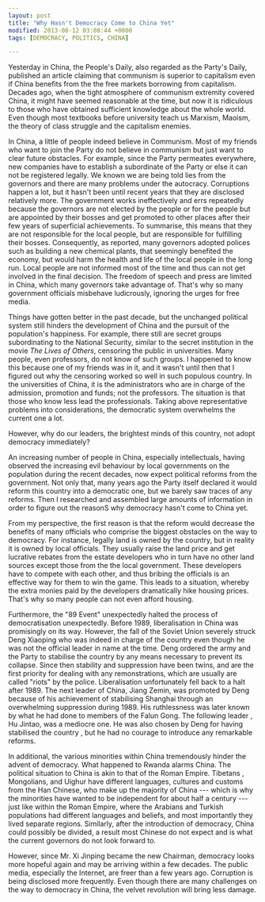 ```yaml
---
layout: post
title: "Why Hasn't Democracy Come to China Yet"
modified: 2013-08-12 03:08:44 +0800
tags: [DEMOCRACY, POLITICS, CHINA]

---
```


Yesterday in China, the People's Daily, also regarded as the Party's Daily, published an article claiming that communism is superior to capitalism even if China benefits from the the free markets borrowing from capitalism. Decades ago, when the tight atmosphere of communism extremity covered China, it might have seemed reasonable at the time, but now it is ridiculous to those who have obtained sufficient knowledge about the whole world. Even though most textbooks before university teach us Marxism, Maoism, the theory of class struggle and the capitalism enemies.  

In China, a little of people indeed believe in Communism.  Most of my friends who want to join the Party do not believe in communism but just want to clear future obstacles. For example, since the Party permeates everywhere,  new companies have to establish a subordinate of the Party or else it can not be registered legally. We known we are being told lies from the governors and there are many problems under the autocracy. Corruptions happen a lot, but it hasn't been until recent years that they are disclosed relatively more. The government works ineffectively and errs repeatedly because the governors are not elected by the people or for the people but are appointed by their bosses and get promoted to other places after their few years of superficial achievements. To summarise, this means that they are not responsible for the local people, but are responsible for fulfilling their bosses. Consequently, as reported, many governors adopted polices such as building a new chemical plants, that seemingly benefited the economy, but would harm the health and life of the local people in the long run. Local people are not informed most of the time and thus can not get involved in the final decision. The freedom of speech and press are limited in China, which many governors take advantage of. That's why so many government officials misbehave ludicrously, ignoring the urges for free media. 

Things have gotten better in the past decade, but the unchanged political system still hinders the development of China and the pursuit of the population's happiness. For example, there still are secret groups subordinating to the National Security, similar to the secret institution in the movie *The Lives of Others*, censoring the public in universities. Many people, even professors, do not know of such groups. I happened to know this because one of my friends was in it, and it wasn't until then that I figured out why the censoring worked so well in such populous country. In the universities of China, it is the administrators who are in charge of the admission, promotion and funds; not the professors. The situation is that those who know less lead the professionals. Taking above representative problems into considerations, the democratic system overwhelms the current one a lot. 

However, why do our leaders, the brightest minds of this country, not adopt democracy immediately?

An increasing number of people in China, especially intellectuals, having observed the increasing evil behaviour by local governments on the population during the recent decades, now expect political reforms from the government. Not only that, many years ago the Party itself declared it would reform this country into a democratic one, but we barely saw traces of any reforms. Then I researched and assembled large amounts of information in order to figure out the reasonS why democracy hasn't come to China yet. 

From my perspective, the first reason is that the reform would decrease the benefits of many officials who comprise the biggest obstacles on the way to democracy. For instance, legally land is owned by the country, but in reality it is owned by local officials. They usually raise the land price and get lucrative rebates from the estate developers who in turn have no other land sources except those from the the local government. These developers have to compete with each other, and thus bribing the officials is an effective way for them to win the game. This leads to a situation, whereby the extra monies paid by the developers dramatically hike housing prices. That's why so many people can not even afford housing. 

Furthermore, the "89 Event" unexpectedly halted the process of democratisation unexpectedly. Before 1989, liberalisation in China was promisingly on its way. However, the fall of the Soviet Union severely struck Deng Xiaoping who was indeed in charge of the country even though he was not the official leader in name at the time. Deng ordered the army and the Party to stabilise the country by any means necessary to prevent its collapse. Since then stability and suppression have been twins, and are the first priority for dealing with any remonstrations, which are usually are called "riots" by the police. Liberalisation unfortunately fell back to a halt after 1989. The next leader of China, Jiang Zemin, was promoted by Deng because of his achievement of stabilising Shanghai through an overwhelming suppression during 1989. His ruthlessness was later known by what he had done to members of the Falun Gong. The following leader , Hu Jintao, was a mediocre one. He was also chosen by Deng for having stabilised the country , but he had no courage to introduce any remarkable reforms. 

In additional, the various minorities within China tremendously hinder the advent of democracy. What happened to Rwanda alarms China. The political situation to China is akin to that of the Roman Empire. Tibetans , Mongolians, and Uighur have different languages, cultures and customs from the Han Chinese, who make up the majority of China --- which is why the minorities have wanted to be independent for about half a century --- just like within the Roman Empire, where the Arabians and Turkish populations had different languages and beliefs, and most importantly they lived separate regions. Similarly, after the introduction of democracy, China could possibly be divided, a result most Chinese do not expect and is what the current governors do not look forward to. 

However, since Mr. Xi Jinping became the new Chairman, democracy looks more hopeful again and may be arriving within a few decades. The public media, especially the Internet, are freer than a few years ago. Corruption is being disclosed more frequently. Even though there are many challenges on the way to democracy in China, the velvet revolution will bring less damage. 